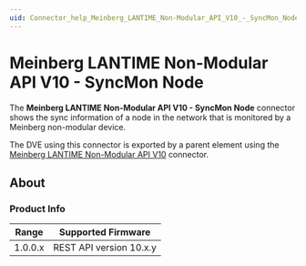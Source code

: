```yaml
---
uid: Connector_help_Meinberg_LANTIME_Non-Modular_API_V10_-_SyncMon_Node
---
```


# Meinberg LANTIME Non-Modular API V10 - SyncMon Node

The **Meinberg LANTIME Non-Modular API V10 - SyncMon Node** connector shows the sync information of a node in the network that is monitored by a Meinberg non-modular device.

The DVE using this connector is exported by a parent element using the [Meinberg LANTIME Non-Modular API V10](xref:Connector_help_Meinberg_LANTIME_Non-Modular_API_V10) connector.

## About

### Product Info

| **Range** | **Supported Firmware**  |
|-----------|-------------------------|
| 1.0.0.x   | REST API version 10.x.y |
